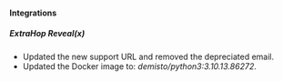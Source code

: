 
#### Integrations

##### ExtraHop Reveal(x)

- Updated the new support URL and removed the depreciated email.
- Updated the Docker image to: *demisto/python3:3.10.13.86272*.
